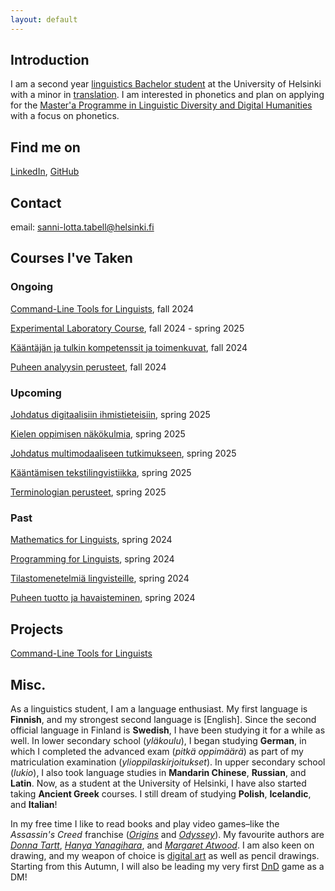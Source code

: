 ```yaml
---
layout: default
---
```


## Introduction

I am a second year [linguistics Bachelor student](https://studies.helsinki.fi/tutkintorakenne/koulutusohjelma/otm-026f8e43-2dd6-4d77-9ced-9abd26c349fd?cpId=hy-lv-75) 
at the University of Helsinki with a minor in [translation](https://studies.helsinki.fi/tutkintorakenne/opintokokonaisuus/otm-ef876837-31d0-44f0-a22d-adb32a8c8868?cpId=hy-lv-74). I am interested in phonetics and plan on applying for the 
[Master'a Programme in Linguistic Diversity and Digital Humanities](https://www.helsinki.fi/en/degree-programmes/linguistic-diversity-and-digital-humanities-masters-programme) with a focus on phonetics.


## Find me on

[LinkedIn](https://www.linkedin.com/in/sanni-lotta-tabell-137843243/), [GitHub](https://github.com/sannitabell)

## Contact

email: sanni-lotta.tabell@helsinki.fi 

## Courses I've Taken
### Ongoing

[Command-Line Tools for Linguists](https://studies.helsinki.fi/courses/course-implementation/hy-opt-cur-2425-261401a1-c550-4436-91b9-7edf4a1a3b57), fall 2024

[Experimental Laboratory Course](https://studies.helsinki.fi/courses/course-implementation/hy-opt-cur-2425-67768263-cad9-423e-827e-65cf453f3605), fall 2024 - spring 2025

[Kääntäjän ja tulkin kompetenssit ja toimenkuvat](https://studies.helsinki.fi/kurssit/toteutus/hy-opt-cur-2425-e526b5cb-c20b-462f-a479-f1b8eea8fe09), fall 2024

[Puheen analyysin perusteet](https://studies.helsinki.fi/kurssit/toteutus/otm-f6bb35f3-b2db-485b-8bad-288a1bd5fead), fall 2024

### Upcoming

[Johdatus digitaalisiin ihmistieteisiin](https://studies.helsinki.fi/kurssit/toteutus/hy-opt-cur-2425-3cd28bb6-ab6b-45d1-859e-d4c4b55535d3), spring 2025

[Kielen oppimisen näkökulmia](https://studies.helsinki.fi/kurssit/toteutus/hy-opt-cur-2425-dad61218-59ca-4318-83cf-616746ee6100), spring 2025

[Johdatus multimodaaliseen tutkimukseen](https://studies.helsinki.fi/kurssit/toteutus/hy-opt-cur-2425-e18cff1c-40b2-46f0-b650-1a6a00871ed3), spring 2025

[Kääntämisen tekstilingvistiikka](https://studies.helsinki.fi/kurssit/toteutus/hy-opt-cur-2425-980efaa2-a6c3-43d3-a852-c71187c9c5a5), spring 2025

[Terminologian perusteet](https://studies.helsinki.fi/kurssit/toteutus/hy-opt-cur-2425-83917bc9-a695-4182-b4d5-66be88ba88b5), spring 2025

### Past

[Mathematics for Linguists](https://studies.helsinki.fi/courses/course-implementation/hy-opt-cur-2324-e7622986-09b2-4dee-a67e-ceec2009389d), spring 2024

[Programming for Linguists](https://studies.helsinki.fi/courses/course-implementation/hy-opt-cur-2324-2b1a1c0f-9701-4397-9e19-ab80b0c87af4/KIK-LG208), spring 2024

[Tilastomenetelmiä lingvisteille](https://studies.helsinki.fi/kurssit/toteutus/hy-opt-cur-2324-b0e19397-66f9-4889-8375-4aa61f3a09df/KIK-LG207), spring 2024

[Puheen tuotto ja havaisteminen](https://studies.helsinki.fi/kurssit/toteutus/hy-opt-cur-2324-872231cc-b345-4bf4-868e-f1b32209a218/KIK-LG213), spring 2024

## Projects

[Command-Line Tools for Linguists](https://github.com/sannitabell/sannitabell.github.io)


## Misc. 

As a linguistics student, I am a language enthusiast. My first language is **Finnish**, and my strongest second language is [English].
Since the second official language in Finland is **Swedish**, I have been studying it for a while as well.
In lower secondary school (_yläkoulu_), I began studying **German**, in which I completed the advanced exam (_pitkä oppimäärä_) 
as part of my matriculation examination (_ylioppilaskirjoitukset_).
In upper secondary school (_lukio_), I also took language studies in **Mandarin Chinese**\, **Russian**\, and **Latin**. 
Now, as a student at the University of Helsinki, I have also started taking **Ancient Greek** courses.
I still dream of studying **Polish**, **Icelandic**, and **Italian**!
 
In my free time I like to read books and play video games–like the _Assassin's Creed_ franchise
([_Origins_](https://store.ubisoft.com/eu/assassins-creed-origins/592450934e0165f46c8b456a.html?lang=en-SK) and [_Odyssey_](https://store.ubisoft.com/eu/assassins-creed-odyssey/5afda5f788a7e34d25b5012f.html?lang=en_US)).
 My favourite authors are [_Donna Tartt_](https://www.britannica.com/biography/Donna-Tartt),
 [_Hanya Yanagihara_](https://www.prhspeakers.com/speaker/hanya-yanagihara), and [_Margaret Atwood_](https://margaretatwood.ca/).
I am also keen on drawing, and my weapon of choice is [digital art](https://www.clipstudio.net/en/?gad_source=1&gclid=Cj0KCQjwj4K5BhDYARIsAD1Ly2pZgQlEykcGVW2i70IEww727QtmD6SnX6nosqlEd2VZ1tzDrZE-XYMaAizVEALw_wcB) as well as pencil drawings.
Starting from this Autumn, I will also be leading my very first [DnD](https://www.dndbeyond.com/how-to-play-dnd) game as a DM!
